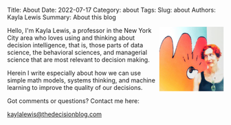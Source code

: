 Title: About
Date: 2022-07-17
Category: about
Tags: 
Slug: about
Authors: Kayla Lewis
Summary: About this blog

<img align=right src="images/me-summer-2022.jpg" width="150" height="150" />

Hello, I'm Kayla Lewis, a professor in the New York City area who loves using and thinking about decision intelligence, that is, those parts of data science, the behavioral sciences, and managerial science that are most relevant to decision making.

Herein I write especially about how we can use simple math models, systems thinking, and machine learning to improve the quality of our decisions.

Got comments or questions? Contact me here:

[kaylalewis@thedecisionblog.com](mailto:kaylalewis@thedecisionblog.com)